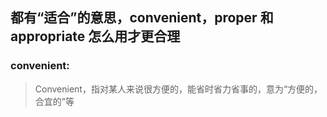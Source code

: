 ## 都有“适合”的意思，convenient，proper 和 appropriate 怎么用才更合理
### convenient:
> Convenient，指对某人来说很方便的，能省时省力省事的，意为“方便的，合宜的”等
